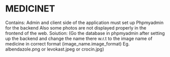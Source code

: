 # MEDICINET
Contains: 
Admin and client side of the application
must set up Phpmyadmin for the backend
Also some photos are not displayed properly in the frontend of the web.
Soiution: (Go the database in phpmyadmin after setting up the backend and change the name there w.r.t to the image name of medicine in correct format (image_name.image_format)
Eg. albendazole.png or levokast.jpeg or crocin.jpg)
